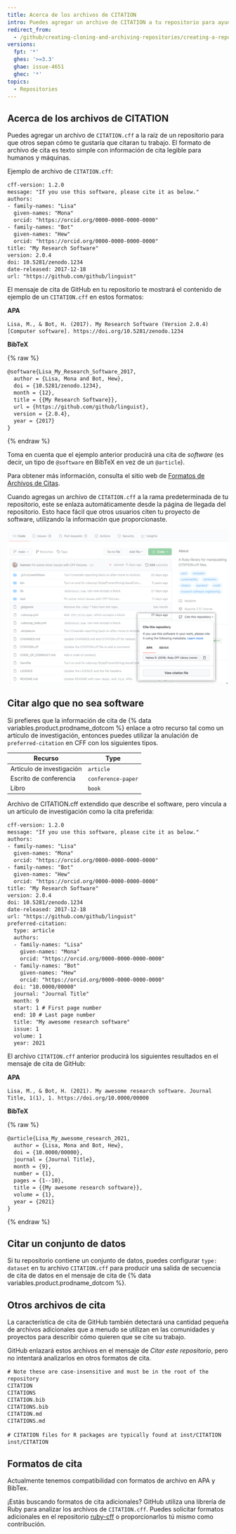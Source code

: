 ```yaml
---
title: Acerca de los archivos de CITATION
intro: Puedes agregar un archivo de CITATION a tu repositorio para ayudar a que los usuarios citen tu software correctamente.
redirect_from:
  - /github/creating-cloning-and-archiving-repositories/creating-a-repository-on-github/about-citation-files
versions:
  fpt: '*'
  ghes: '>=3.3'
  ghae: issue-4651
  ghec: '*'
topics:
  - Repositories
---
```


## Acerca de los archivos de CITATION

Puedes agregar un archivo de `CITATION.cff` a la raíz de un repositorio para que otros sepan cómo te gustaría que citaran tu trabajo. El formato de archivo de cita es texto simple con información de cita legible para humanos y máquinas.

Ejemplo de archivo de `CITATION.cff`:

```
cff-version: 1.2.0
message: "If you use this software, please cite it as below."
authors:
- family-names: "Lisa"
  given-names: "Mona"
  orcid: "https://orcid.org/0000-0000-0000-0000"
- family-names: "Bot"
  given-names: "Hew"
  orcid: "https://orcid.org/0000-0000-0000-0000"
title: "My Research Software"
version: 2.0.4
doi: 10.5281/zenodo.1234
date-released: 2017-12-18
url: "https://github.com/github/linguist"
```

El mensaje de cita de GitHub en tu repositorio te mostrará el contenido de ejemplo de un `CITATION.cff` en estos formatos:

**APA**

```
Lisa, M., & Bot, H. (2017). My Research Software (Version 2.0.4) [Computer software]. https://doi.org/10.5281/zenodo.1234
```

**BibTeX**

{% raw %}
```
@software{Lisa_My_Research_Software_2017,
  author = {Lisa, Mona and Bot, Hew},
  doi = {10.5281/zenodo.1234},
  month = {12},
  title = {{My Research Software}},
  url = {https://github.com/github/linguist},
  version = {2.0.4},
  year = {2017}
}
```
{% endraw %}

Toma en cuenta que el ejemplo anterior producirá una cita de _software_ (es decir, un tipo de `@software` en BibTeX en vez de un `@article`).

Para obtener más información, consulta el sitio web de [Formatos de Archivos de Citas](https://citation-file-format.github.io/).

Cuando agregas un archivo de `CITATION.cff` a la rama predeterminada de tu repositorio, este se enlaza automáticamente desde la página de llegada del repositorio. Esto hace fácil que otros usuarios citen tu proyecto de software, utilizando la información que proporcionaste.

![Enlaze de cita en la página de inicio de un repositorio](/assets/images/help/repository/citation-link.png)

## Citar algo que no sea software

Si prefieres que la información de cita de {% data variables.product.prodname_dotcom %} enlace a otro recurso tal como un artículo de investigación, entonces puedes utilizar la anulación de `preferred-citation` en CFF con los siguientes tipos.

| Recurso                   | Type               |
| ------------------------- | ------------------ |
| Artículo de investigación | `article`          |
| Escrito de conferencia    | `conference-paper` |
| Libro                     | `book`             |

Archivo de CITATION.cff extendido que describe el software, pero vincula a un artículo de investigación como la cita preferida:

```
cff-version: 1.2.0
message: "If you use this software, please cite it as below."
authors:
- family-names: "Lisa"
  given-names: "Mona"
  orcid: "https://orcid.org/0000-0000-0000-0000"
- family-names: "Bot"
  given-names: "Hew"
  orcid: "https://orcid.org/0000-0000-0000-0000"
title: "My Research Software"
version: 2.0.4
doi: 10.5281/zenodo.1234
date-released: 2017-12-18
url: "https://github.com/github/linguist"
preferred-citation:
  type: article
  authors:
  - family-names: "Lisa"
    given-names: "Mona"
    orcid: "https://orcid.org/0000-0000-0000-0000"
  - family-names: "Bot"
    given-names: "Hew"
    orcid: "https://orcid.org/0000-0000-0000-0000"
  doi: "10.0000/00000"
  journal: "Journal Title"
  month: 9
  start: 1 # First page number
  end: 10 # Last page number
  title: "My awesome research software"
  issue: 1
  volume: 1
  year: 2021
```

El archivo `CITATION.cff` anterior producirá los siguientes resultados en el mensaje de cita de GitHub:

**APA**

```
Lisa, M., & Bot, H. (2021). My awesome research software. Journal Title, 1(1), 1. https://doi.org/10.0000/00000
```

**BibTeX**

{% raw %}
```
@article{Lisa_My_awesome_research_2021,
  author = {Lisa, Mona and Bot, Hew},
  doi = {10.0000/00000},
  journal = {Journal Title},
  month = {9},
  number = {1},
  pages = {1--10},
  title = {{My awesome research software}},
  volume = {1},
  year = {2021}
}
```
{% endraw %}

## Citar un conjunto de datos

Si tu repositorio contiene un conjunto de datos, puedes configurar `type: dataset` en tu archivo `CITATION.cff` para producir una salida de secuencia de cita de datos en el mensaje de cita de {% data variables.product.prodname_dotcom %}.

## Otros archivos de cita

La característica de cita de GitHub también detectará una cantidad pequeña de archivos adicionales que a menudo se utilizan en las comunidades y proyectos para describir cómo quieren que se cite su trabajo.

GitHub enlazará estos archivos en el mensaje de _Citar este repositorio_, pero no intentará analizarlos en otros formatos de cita.

```
# Note these are case-insensitive and must be in the root of the repository
CITATION
CITATIONS
CITATION.bib
CITATIONS.bib
CITATION.md
CITATIONS.md

# CITATION files for R packages are typically found at inst/CITATION 
inst/CITATION
```

## Formatos de cita

Actualmente tenemos compatibilidad con formatos de archivo en APA y BibTex.

¡Estás buscando formatos de cita adicionales? GitHub utiliza una librería de Ruby para analizar los archivos de `CITATION.cff`. Puedes solicitar formatos adicionales en el repositorio [ruby-cff](https://github.com/citation-file-format/ruby-cff) o proporcionarlos tú mismo como contribución.
